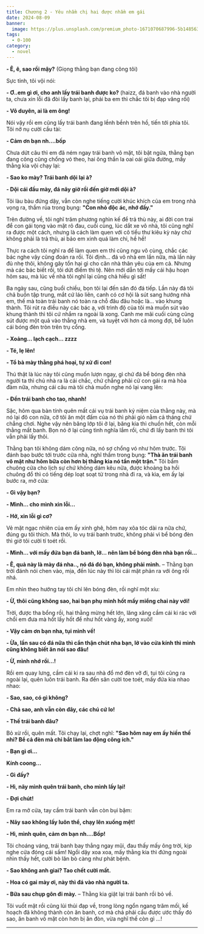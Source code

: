 ```yaml
---
title: Chương 2 - Yêu nhầm chị hai được nhầm em gái
date: 2024-08-09
banner:
  image: https://plus.unsplash.com/premium_photo-1671070687996-5b1485638342?q=80&w=1973&auto=format&fit=crop&ixlib=rb-4.0.3&ixid=M3wxMjA3fDB8MHxwaG90by1wYWdlfHx8fGVufDB8fHx8fA%3D%3D
tags:
  - 0-100
category:
  - novel
---
```


**- Ê, ê, sao rồi mậy?** (Giọng thằng bạn đang cõng tôi)

Sực tỉnh, tôi vội nói:

**- Ơ..em gì ơi, cho anh lấy trái banh được ko?** (haizz, đá banh vào nhà người ta, chưa xin lỗi đã đòi lấy banh lại, phải ba em thì chắc tôi bị đạp văng rồi)

**- Vô duyên, ai là em ông!**

Nói vậy rồi em cũng lấy trái banh đang lềnh bềnh trên hồ, tiến tới phía tôi. Tôi nở nụ cười cầu tài:

**- Cảm ơn bạn nh....bốp**

Chưa dứt câu thì em đã ném ngay trái banh vô mặt, tôi bật ngửa, thằng bạn đang cõng cũng chổng vó theo, hai ông thần la oai oái giữa đường, mấy thằng kia vội chạy lại:

**- Sao ko mày? Trái banh dội lại à?**

**- Dội cái đầu mày, đá nãy giờ rồi đến giờ mới dội à?**

Tôi làu bàu đứng dậy, vẫn còn nghe tiếng cười khúc khích của em trong nhà vọng ra, thầm rủa trong bụng: **"Con nhỏ độc ác, nhớ đấy."**

Trên đường về, tôi nghĩ trăm phương nghìn kế để trả thù này, ai đời con trai để con gái tọng vào mặt rõ đau, cuối cùng, lúc dắt xe vô nhà, tôi cũng nghĩ ra được một cách, nhưng là cách làm quen với cô tiểu thư kiêu kỳ này chứ không phải là trả thù, ai bảo em xinh quá làm chi, hề hề!

Thực ra cách tôi nghĩ ra để làm quen em thì cũng ngu vô cùng, chắc các bác nghe vậy cũng đoán ra rồi. Tôi định… đá vô nhà em lần nữa, mà lần này đủ nhẹ thôi, không gây tổn hại gì cho căn nhà thân yêu của em cả. Nhưng mà các bác biết rồi, tôi dứt điểm thì tệ. Nên mới dẫn tới mấy cái hậu hoạn hôm sau, mà lúc về nhà tôi nghĩ lại cũng chả hiểu gì sất!

Ba ngày sau, cũng buổi chiều, bọn tôi lại đến sân đó đá tiếp. Lần này đá tôi chả buồn tập trung, mắt cứ láo liên, canh có cơ hội là sút sang hướng nhà em, thế mà toàn trái banh nó toàn ra chỗ đâu đâu hoặc là… vào khung thành. Tôi rút ra điều này các bác ạ, với trình độ của tôi mà muốn sút vào khung thành thì tôi cứ nhắm ra ngoài là xong. Canh me mãi cuối cùng cũng sút được một quả vào thẳng nhà em, và tuyệt vời hơn cả mong đợi, bể luôn cái bóng đèn tròn trên trụ cổng.

**- Xoảng… lạch cạch… zzzz**

**- Té, lẹ lên!**

**- Tổ bà mày thằng phá hoại, tự xử đi con!**

Thú thật là lúc này tôi cũng muốn lượn ngay, gì chứ đá bể bóng đèn nhà người ta thì chủ nhà ra là cái chắc, chứ chẳng phải cử con gái ra mà hòa đàm nữa, nhưng cái câu mà tôi chả muốn nghe nó lại vang lên:

**- Đền trái banh cho tao, nhanh!**

Sặc, hôm qua bàn tính quên mất cái vụ trái banh kỷ niệm của thằng này, mà nó lại đô con nữa, cỡ tôi ăn một đấm của nó thì phải gió nằm cả tháng chứ chẳng chơi. Nghe vậy nên băng lớp tôi ở lại, băng kia thì chuồn hết, còn mỗi thằng mất banh. Bọn nó ở lại cũng tình nghĩa lắm rồi, chứ đi lấy banh thì tôi vẫn phải lấy thôi.

Thằng bạn tôi không dám cõng nữa, nó sợ chổng vó như hôm trước. Tôi đánh bạo bước tới trước cửa nhà, nghĩ thầm trong bụng: **"Thà ăn trái banh vô mặt như hôm bữa còn hơn bị thằng kia nó tẩn một trận."** Tôi bấm chuông cửa cho lịch sự chứ không dám kêu nữa, được khoảng ba hồi chuông đổ thì có tiếng dép loạt soạt từ trong nhà đi ra, và kìa, em ấy lại bước ra, mở cửa:

**- Gì vậy bạn?**

**- Mình… cho mình xin lỗi…**

**- Hở, xin lỗi gì cơ?**

Vẻ mặt ngạc nhiên của em ấy xinh ghê, hôm nay xõa tóc dài ra nữa chứ, đúng gu tôi thích. Mà thôi, lo vụ trái banh trước, không phải vì bể bóng đèn thì giờ tôi cười tí toét rồi.

**- Mình… với mấy đứa bạn đá banh, lỡ… nên làm bể bóng đèn nhà bạn rồi…**

**- Ê, quả này là mày đá nha.., nó đá đó bạn, không phải mình.** – Thằng bạn trời đánh nói chen vào, mịa, đến lúc này thì lòi cái mặt phản ra với ông rồi nhá.

Em nhìn theo hướng tay tôi chỉ lên bóng đèn, rồi nghĩ một xíu:

**- Ừ, thôi cũng không sao, hai bạn phụ mình hốt mấy miểng chai này với!**

Trời, được tha bổng rồi, hai thằng mừng hết lớn, lăng xăng cầm cái ki rác với chổi em đưa mà hốt lấy hốt để như hốt vàng ấy, xong xuôi!

**- Vậy cảm ơn bạn nha, tụi mình về!**

**- Ừa, lần sau có đá nữa thì cẩn thận chút nha bạn, lỡ vào cửa kính thì mình cũng không biết ăn nói sao đâu!**

**- Ừ, mình nhớ rồi…!**

Rồi em quay lưng, cầm cái ki ra sau nhà đổ mớ đèn vỡ đi, tụi tôi cũng ra ngoài lại, quên luôn trái banh. Ra đến sân cười toe toét, mấy đứa kia nhao nhao:

**- Sao, sao, có gì không?**

**- Chả sao, anh vẫn còn đây, các chú cứ lo!**

**- Thế trái banh đâu?**

Bỏ xừ rồi, quên mất. Tôi chạy lại, chợt nghĩ: **"Sao hôm nay em ấy hiền thế nhỉ? Bể cả đèn mà chỉ bắt làm lao động công ích."** 

**- Bạn gì ơi…**

**Kính coong…**

**- Gì đấy?**

**- Hì, nãy mình quên trái banh, cho mình lấy lại!**

**- Đợi chút!**

Em ra mở cửa, tay cầm trái banh vẫn còn bụi bặm:

**- Nãy sao không lấy luôn thể, chạy lên xuống mệt!**

**- Hì, mình quên, cảm ơn bạn nh….Bốp!**

Tôi choáng váng, trái banh bay thẳng ngay mũi, đau thấy mấy ông trời, kịp nghe cửa đóng cái sầm! Ngồi dậy xoa xoa, mấy thằng kia thì đứng ngoài nhìn thấy hết, cười bò lăn bò càng như phát bệnh.

**- Sao không anh giai? Tao chết cười mất.**

**- Hoa có gai mày ơi, này thì đá vào nhà người ta.**

**- Bữa sau chụp gôn đi mày.** – Thằng kia giật lại trái banh rồi bỏ về.

Tôi vuốt mặt rồi cũng lủi thủi đạp về, trong lòng ngổn ngang trăm mối, kế hoạch đã không thành còn ăn banh, cơ mà chả phải cầu được ước thấy đó sao, ăn banh vô mặt còn hơn bị ăn đòn, vừa nghĩ thế còn gì …!

---
